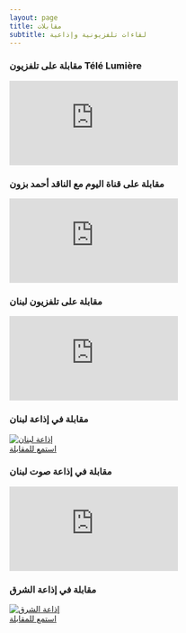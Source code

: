 ```yaml
---
layout: page
title: مقابلات 
subtitle: لقاءات تلفزيونية وإذاعية
---
```


<div class="interviews-grid">

  <div class="interview-card" data-type="tv">
    <div class="interview-header">
      <div class="interview-icon">
        <i class="fas fa-tv"></i>
      </div>
      <h3 class="interview-title">مقابلة على تلفزيون Télé Lumière</h3>
      <!--<div class="interview-badge tv-badge">تلفزيون</div>-->
    </div>
    <div class="interview-body">
      <div class="video-wrapper">
        <iframe src="https://www.youtube.com/embed/8lq2YdrhSms" frameborder="0" allow="accelerometer; autoplay; encrypted-media; gyroscope; picture-in-picture" allowfullscreen></iframe>
      </div>
    </div>
  </div>

  <div class="interview-card" data-type="tv">
    <div class="interview-header">
      <div class="interview-icon">
        <i class="fas fa-tv"></i>
      </div>
      <h3 class="interview-title">مقابلة على قناة اليوم مع الناقد أحمد بزون</h3>
      <!--<div class="interview-badge tv-badge">تلفزيون</div>-->
    </div>
    <div class="interview-body">
      <div class="video-wrapper">
        <iframe src="https://www.youtube.com/embed/DSIGIcQCNac" frameborder="0" allow="accelerometer; autoplay; encrypted-media; gyroscope; picture-in-picture" allowfullscreen></iframe>
      </div>
    </div>
  </div>

  <div class="interview-card" data-type="tv">
    <div class="interview-header">
      <div class="interview-icon">
        <i class="fas fa-tv"></i>
      </div>
      <h3 class="interview-title">مقابلة على تلفزيون لبنان</h3>
      <!--<div class="interview-badge tv-badge">تلفزيون</div>-->
    </div>
    <div class="interview-body">
      <div class="video-wrapper facebook-video">
        <iframe src="https://www.facebook.com/plugins/video.php?href=https%3A%2F%2Fwww.facebook.com%2FTL.ahlasabah%2Fvideos%2F547199892750797%2F&show_text=0&width=560" frameborder="0" allowfullscreen></iframe>
      </div>
    </div>
  </div>

  <div class="interview-card" data-type="radio">
    <div class="interview-header">
      <div class="interview-icon">
        <i class="fas fa-microphone-alt"></i>
      </div>
      <h3 class="interview-title">مقابلة في إذاعة لبنان</h3>
      <!--<div class="interview-badge radio-badge">إذاعة</div>-->
    </div>
    <div class="interview-body">
      <div class="interview-image-wrapper">
        <a href="http://www.radioliban.gov.lb/ar/programs/معنا-الاثنين-احلى" target="_blank" class="interview-link">
          <img src="../assets/img/interviews/Radio-Liban.jpg" alt="إذاعة لبنان" loading="lazy">
          <div class="interview-overlay">
            <i class="fas fa-external-link-alt"></i>
            <span>استمع للمقابلة</span>
          </div>
        </a>
      </div>
    </div>
  </div>

  <div class="interview-card" data-type="radio">
    <div class="interview-header">
      <div class="interview-icon">
        <i class="fas fa-microphone-alt"></i>
      </div>
      <h3 class="interview-title">مقابلة في إذاعة صوت لبنان</h3>
      <!--<div class="interview-badge radio-badge">إذاعة</div>-->
    </div>
    <div class="interview-body">
      <div class="video-wrapper">
        <iframe src="https://www.youtube.com/embed/HH6-Ph2uGQ4" frameborder="0" allow="accelerometer; autoplay; encrypted-media; gyroscope; picture-in-picture" allowfullscreen></iframe>
      </div>
    </div>
  </div>

  <div class="interview-card" data-type="radio">
    <div class="interview-header">
      <div class="interview-icon">
        <i class="fas fa-microphone-alt"></i>
      </div>
      <h3 class="interview-title">مقابلة في إذاعة الشرق</h3>
      <!--<div class="interview-badge radio-badge">إذاعة</div>-->
    </div>
    <div class="interview-body">
      <div class="interview-image-wrapper">
        <a href="https://www.youtube.com" target="_blank" class="interview-link">
          <img src="../assets/img/interviews/Voice-of-East.jpg" alt="إذاعة الشرق" loading="lazy">
          <div class="interview-overlay">
            <i class="fas fa-external-link-alt"></i>
            <span>استمع للمقابلة</span>
          </div>
        </a>
      </div>
    </div>
  </div>

</div>